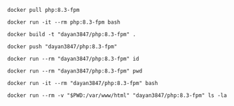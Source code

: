 ````shell
docker pull php:8.3-fpm
````

````shell
docker run -it --rm php:8.3-fpm bash
````

````shell
docker build -t "dayan3847/php:8.3-fpm" .
````

````shell
docker push "dayan3847/php:8.3-fpm"
````

````shell
docker run --rm "dayan3847/php:8.3-fpm" id
````

````shell
docker run --rm "dayan3847/php:8.3-fpm" pwd
````

````shell
docker run -it --rm "dayan3847/php:8.3-fpm" bash
````

````shell
docker run --rm -v "$PWD:/var/www/html" "dayan3847/php:8.3-fpm" ls -la
````
